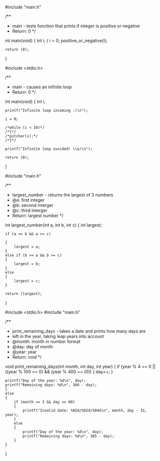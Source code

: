 #include "main.h"

/**
 * main - tests function that prints if integer is positive or negative
 * Return: 0
 */

int main(void)
{
 	int i;
{
	i = 0;
	positive_or_negative(i);

	return (0);
}

#include <stdio.h>

/**
 * main - causes an infinite loop
 * Return: 0
 */

int main(void)
{
	int i;

	printf("Infinite loop incoming :(\n");

	i = 0;

	/*while (i < 10)*/
	/*{*/
	/*putchar(i);*/
	/*}*/

	printf("Infinite loop avoided! \\o/\n");

	return (0);
}

#include "main.h"

/**
 * largest_number - returns the largest of 3 numbers 
 * @a: first integer
 * @b: second interger
 * @c: third interger
 * Return: largest number
 */

int largest_number(int a, int b, int c)
{
	int largest;

	if (a >= b && a >= c)

	{
		largest = a;
	} 
	else if (b >= a && b >= c)
	{
		largest = b;
	}
	else
	{
		largest = c;
	}

	return (largest);
}

#include <stdio.h>
#include "main.h"

/**
 * print_remaining_days - takes a date and prints how many days are 
 * left in the year, taking leap years into account
 * @month: month in number format
 * @day: day of month
 * @year: year
 * Return: void
 */

void print_remaining_days(int month, int day, int year)
{
	if (year % 4 == 0 || ((year % 100 == 0) && (year % 400 == 0))) 
	{
		day++;
	}

	printf("Day of the year: %d\n", day);
	printf("Remaining days: %d\n", 366 - day);
	}
	else
	{
		if (month == 2 && day == 60)
		{
			printf("Invalid date: %02d/%02d/%04d\n", month, day - 31, year);
		}
		else
		{
			printf("Day of the year: %d\n", day);
			printf("Remaining days: %d\n", 365 - day);
		}
	}
}


